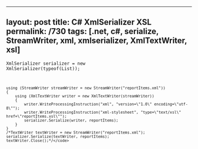 ---
layout: post
title: C# XmlSerializer XSL
permalink: /730
tags: [.net, c#, serialize, StreamWriter, xml, xmlserializer, XmlTextWriter, xsl]
----

<code>XmlSerializer serializer = new XmlSerializer(typeof(List<ReportItem>));

    
    using (StreamWriter streamWriter = new StreamWriter("reportItems.xml"))
    {
        using (XmlTextWriter writer = new XmlTextWriter(streamWriter))
        {
            writer.WriteProcessingInstruction("xml", "version=\"1.0\" encoding=\"utf-8\"");
            writer.WriteProcessingInstruction("xml-stylesheet", "type=\"text/xsl\" href=\"reportItems.xsl\"");
            serializer.Serialize(writer, reportItems);
        }
    }
    /*TextWriter textWriter = new StreamWriter("reportItems.xml");
    serializer.Serialize(textWriter, reportItems);
    textWriter.Close();*/</code>


